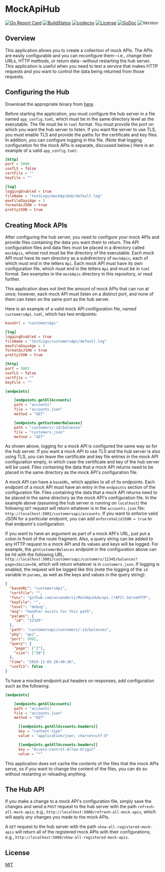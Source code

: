 # MockApiHub

[![Go Report Card](https://goreportcard.com/badge/github.com/wcsanders1/MockApiHub)](http://goreportcard.com/report/github.com/wcsanders1/MockApiHub) [![BuildStatus](https://travis-ci.org/wcsanders1/MockApiHub.svg?branch=master)](https://travis-ci.org/wcsanders1/MockApiHub) [![codecov](https://codecov.io/gh/wcsanders1/MockApiHub/branch/master/graph/badge.svg)](https://codecov.io/gh/wcsanders1/MockApiHub) [![License](https://img.shields.io/badge/license-mit-blue.svg)](https:/githubusercontent.com/wcsanders1/MOckApiHub/master/LICENSE) [![GoDoc](https://img.shields.io/badge/go-documentation-darkblue.svg)](https://godoc.org/github.com/wcsanders1/MockApiHub) ![Version](https://img.shields.io/badge/version-0.2.0-darkred.svg)

## Overview

This application allows you to create a collection of mock APIs. The APIs are easily configurable and you can reconfigure them--i.e., change their URLs, HTTP methods, or return data--without restarting the hub server. This application is useful when you need to test a service that makes HTTP requests and you want to control the data being returned from those requests.

## Configuring the Hub

Download the appropriate binary from [here](https://github.com/wcsanders1/MockApiHub/releases).

Before starting the application, you must configure the hub server in a file named `app_config.toml`, which must be in the same directory level as the executable. The file must be in `toml` format. You must provide the port on which you want the hub server to listen. If you want the server to use TLS, you must enable TLS and provide the paths for the certificate and key files. In addition, you can configure logging in this file. (Note that logging configuration for the mock APIs is separate, discussed below.) Here is an example of a valid `app_config.toml`:

```toml
[http]
port = 5000
useTLS = false
certFile = ""
keyFile = ""

[log]
loggingEnabled = true
fileName = "testLogs/mockApiHub/default.log"
maxFileDaysAge = 3
formatAsJSON = true
prettyJSON = true
```

## Creating Mock APIs

After configuring the hub server, you need to configure your mock APIs and provide files containing the data you want them to return. The API configuration files and data files must be placed in a directory called `mockApis`, whose root must be the directory of the executable. Each mock API must have its own directory as a subdirectory of `mockApis`, each of which must end in the letters `Api`. Each mock API must have its own configuration file, which must end in the letters `Api` and must be in `toml` format. See examples in the `mockApis` directory in this repository, or read further.

This application does not limit the amount of mock APIs that can run at once; however, each mock API must listen on a distinct port, and none of them can listen on the same port as the hub server.

Here is an example of a valid mock API configuration file, named `customersApi.toml`, which has two endpoints:

```toml
baseUrl = "customersApi"

[log]
loggingEnabled = true
fileName = "testLogs/customersApi/default.log"
maxFileDaysAge = 3
formatAsJSON = true
prettyJSON = true

[http]
port = 5001
useTLS = false
certFile = ""
keyFile = ""

[endpoints]

    [endpoints.getAllAccounts]
    path = "accounts"
    file = "accounts.json"
    method = "GET"

    [endpoints.getCustomerBalances]
    path = "customers/:id/balances"
    file = "customers.json"
    method = "GET"
```

As shown above, logging for a mock API is configured the same way as for the hub server. If you want a mock API to use TLS and the hub server is also using TLS, you can leave the certificate and key file entries in the mock API configuration empty, in which case the certificate and key of the hub server will be used. Files containing the data that a mock API returns need to be placed in the same directory as the mock API's configuration file.

A mock API can have a `baseURL`, which applies to all of its endpoints. Each endpoint of a mock API must have an entry in the `endpoints` section of the configuration file. Files containing the data that a mock API returns need to be placed in the same directory as the mock API's configuration file. In the example above (assuming the hub server is running on `localhost`) the following `GET` request will return whatever is in the `accounts.json` file: `http://localhost:5001/customersapi/accounts`. If you want to enforce valid JSON for a particular endpoint, you can add `enforceValidJSON = true` to that endpoint's configuration.

If you want to have an argument as part of a mock API's URL, just put a colon in front of the route fragment. Also, a query string can be added to any HTTP request to a mock API and its values and keys will be logged. For example, the `getCustomerBalances` endpoint in the configuration above can be hit with the following URL, `http://localhost:5001/customersapi/customers/12345/balances?page=2&size=50`, which will return whatever is in `customers.json`. If logging is enabled, the request will be logged like this (note the logging of the `id` variable in `params`, as well as the keys and values in the query string):

```json
{
  "baseURL": "customersApi",
  "certFile": "",
  "func": "github.com/wcsanders1/MockApiHub/api.(*API).ServeHTTP",
  "keyFile": "",
  "level": "debug",
  "msg": "handler exists for this path",
  "params": {
    "id": "12345"
  },
  "path": "customersapi/customers/:id/balances",
  "pkg": "api",
  "port": 5001,
  "query": {
    "page": ["2"],
    "size": ["50"]
  },
  "time": "2018-11-03 20:40:36",
  "useTLS": false
}
```

To have a mocked endpoint put headers on responses, add configuration such as the following:

```toml
[endpoints]

    [endpoints.getAllAccounts]
    path = "accounts"
    file = "accounts.json"
    method = "GET"

      [[endpoints.getAllAccounts.headers]]
      key = "content-type"
      value = "application/json; charset=utf-8"

      [[endpoints.getAllAccounts.headers]]
      key = "Access-Control-Allow-Origin"
      value = "*"
```

This application does not cache the contents of the files that the mock APIs serve, so if you want to change the content of the files, you can do so without restarting or reloading anything.

## The Hub API

If you make a change to a mock API's configuration file, simply save the changes and send a `POST` request to the hub server with the path `refresh-all-mock-apis`; e.g., `http://localhost:5000/refresh-all-mock-apis`, which will apply any changes you made to the mock APIs.

A `GET` request to the hub server with the path `show-all-registered-mock-apis` will return all of the registered mock APIs with their configurations; e.g., `http://localhost:5000/show-all-registered-mock-apis`.

## License

[MIT](https://github.com/wcsanders1/MOckApiHub/master/LICENSE)
